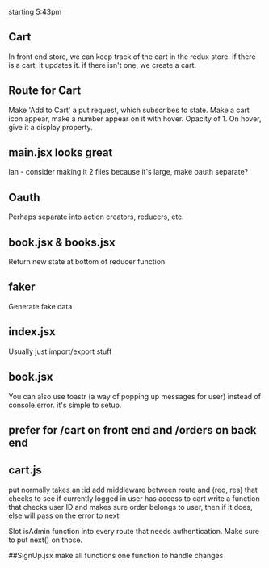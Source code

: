 starting 5:43pm

## Cart
In front end store, we can keep track of the cart in the redux store. if there is a cart, it updates it. if there isn't one, we create a cart.

## Route for Cart
Make 'Add to Cart' a put request, which subscribes to state. 
Make a cart icon appear, make a number appear on it with hover. 
Opacity of 1. On hover, give it a display property. 

## main.jsx looks great
Ian -  consider making it 2 files because it's large, make oauth separate?


## Oauth
Perhaps separate into action creators, reducers, etc.

## book.jsx & books.jsx
Return new state at bottom of reducer function

## faker
Generate fake data

## index.jsx
Usually just import/export stuff

## book.jsx
You can also use toastr (a way of popping up messages for user) instead of console.error. it's simple to setup.  

## prefer for /cart on front end and /orders on back end 

## cart.js
put normally takes an :id
add middleware between route and (req, res) that checks to see if currently logged in user has access to cart
write a function that checks user ID and makes sure order belongs to user, then if it does, else will pass on the error to next

Slot isAdmin function into every route that needs authentication. Make sure to put next() on those. 

##SignUp.jsx
make all functions one function to handle changes